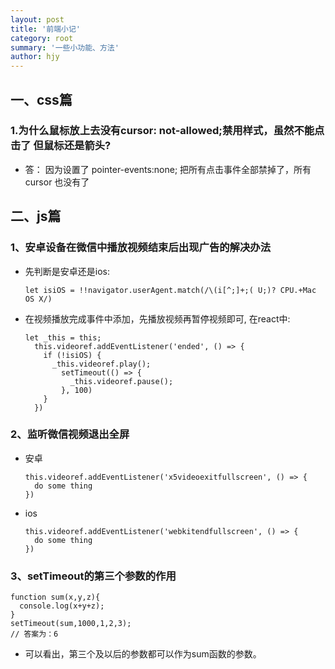 ```yaml
---
layout: post
title: '前端小记'
category: root
summary: '一些小功能、方法'
author: hjy
---
```


## 一、css篇

### 1.为什么鼠标放上去没有cursor: not-allowed;禁用样式，虽然不能点击了 但鼠标还是箭头?

* 答： 因为设置了 pointer-events:none;  把所有点击事件全部禁掉了，所有cursor 也没有了

## 二、js篇

### 1、安卓设备在微信中播放视频结束后出现广告的解决办法

* 先判断是安卓还是ios:

  ```
  let isiOS = !!navigator.userAgent.match(/\(i[^;]+;( U;)? CPU.+Mac OS X/)
  ```

* 在视频播放完成事件中添加，先播放视频再暂停视频即可, 在react中:

  ```
  let _this = this;
    this.videoref.addEventListener('ended', () => {
      if (!isiOS) {
        _this.videoref.play();
          setTimeout(() => {
            _this.videoref.pause();
          }, 100)
      }
    })
  ```

### 2、监听微信视频退出全屏
* 安卓

  ```
  this.videoref.addEventListener('x5videoexitfullscreen', () => {
    do some thing
  }) 
  ```
* ios

  ```
  this.videoref.addEventListener('webkitendfullscreen', () => {
    do some thing
  })
  ``` 

### 3、setTimeout的第三个参数的作用
  ```
  function sum(x,y,z){
    console.log(x+y+z);
  }
  setTimeout(sum,1000,1,2,3);
  // 答案为：6
  ```
* 可以看出，第三个及以后的参数都可以作为sum函数的参数。
